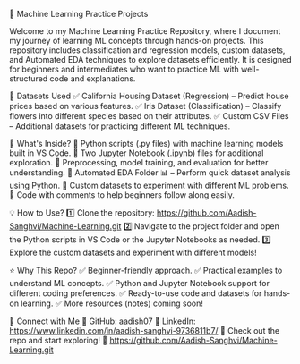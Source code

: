 📌 Machine Learning Practice Projects

Welcome to my Machine Learning Practice Repository, where I document my journey of learning ML concepts through hands-on projects. This repository includes classification and regression models, custom datasets, and Automated EDA techniques to explore datasets efficiently. It is designed for beginners and intermediates who want to practice ML with well-structured code and explanations.

📂 Datasets Used
✅ California Housing Dataset (Regression) – Predict house prices based on various features.
✅ Iris Dataset (Classification) – Classify flowers into different species based on their attributes.
✅ Custom CSV Files – Additional datasets for practicing different ML techniques.

🚀 What's Inside? 🔹 Python scripts (.py files) with machine learning models built in VS Code.
🔹 Two Jupyter Notebook (.ipynb) files for additional exploration.
🔹 Preprocessing, model training, and evaluation for better understanding.
🔹 Automated EDA Folder 📊 – Perform quick dataset analysis using Python.
🔹 Custom datasets to experiment with different ML problems.
🔹 Code with comments to help beginners follow along easily.

💡 How to Use? 
1️⃣ Clone the repository: https://github.com/Aadish-Sanghvi/Machine-Learning.git
2️⃣ Navigate to the project folder and open the Python scripts in VS Code or the Jupyter Notebooks as needed.
3️⃣ Explore the custom datasets and experiment with different models!

⭐ Why This Repo?
✅ Beginner-friendly approach.
✅ Practical examples to understand ML concepts.
✅ Python and Jupyter Notebook support for different coding preferences.
✅ Ready-to-use code and datasets for hands-on learning.
✅ More resources (notes) coming soon!

🔗 Connect with Me
📌 GitHub: aadish07
📌 LinkedIn: https://www.linkedin.com/in/aadish-sanghvi-9736811b7/
🔗 Check out the repo and start exploring! 🚀 https://github.com/Aadish-Sanghvi/Machine-Learning.git
